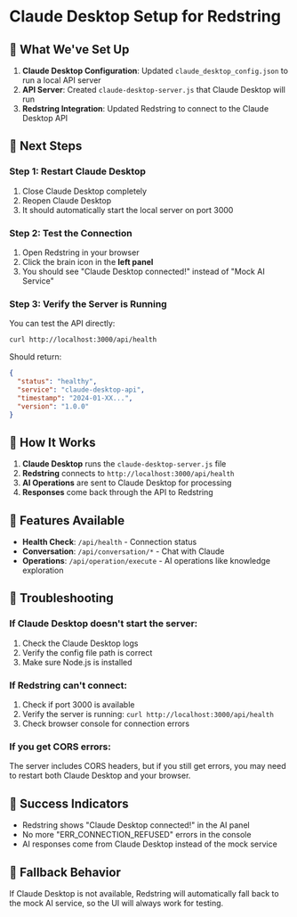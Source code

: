 # Claude Desktop Setup for Redstring

## 🎯 **What We've Set Up**

1. **Claude Desktop Configuration**: Updated `claude_desktop_config.json` to run a local API server
2. **API Server**: Created `claude-desktop-server.js` that Claude Desktop will run
3. **Redstring Integration**: Updated Redstring to connect to the Claude Desktop API

## 🚀 **Next Steps**

### **Step 1: Restart Claude Desktop**
1. Close Claude Desktop completely
2. Reopen Claude Desktop
3. It should automatically start the local server on port 3000

### **Step 2: Test the Connection**
1. Open Redstring in your browser
2. Click the brain icon in the **left panel**
3. You should see "Claude Desktop connected!" instead of "Mock AI Service"

### **Step 3: Verify the Server is Running**
You can test the API directly:
```bash
curl http://localhost:3000/api/health
```

Should return:
```json
{
  "status": "healthy",
  "service": "claude-desktop-api",
  "timestamp": "2024-01-XX...",
  "version": "1.0.0"
}
```

## 🔧 **How It Works**

1. **Claude Desktop** runs the `claude-desktop-server.js` file
2. **Redstring** connects to `http://localhost:3000/api/health`
3. **AI Operations** are sent to Claude Desktop for processing
4. **Responses** come back through the API to Redstring

## 🎨 **Features Available**

- **Health Check**: `/api/health` - Connection status
- **Conversation**: `/api/conversation/*` - Chat with Claude
- **Operations**: `/api/operation/execute` - AI operations like knowledge exploration

## 🐛 **Troubleshooting**

### **If Claude Desktop doesn't start the server:**
1. Check the Claude Desktop logs
2. Verify the config file path is correct
3. Make sure Node.js is installed

### **If Redstring can't connect:**
1. Check if port 3000 is available
2. Verify the server is running: `curl http://localhost:3000/api/health`
3. Check browser console for connection errors

### **If you get CORS errors:**
The server includes CORS headers, but if you still get errors, you may need to restart both Claude Desktop and your browser.

## 🎉 **Success Indicators**

- Redstring shows "Claude Desktop connected!" in the AI panel
- No more "ERR_CONNECTION_REFUSED" errors in the console
- AI responses come from Claude Desktop instead of the mock service

## 🔄 **Fallback Behavior**

If Claude Desktop is not available, Redstring will automatically fall back to the mock AI service, so the UI will always work for testing. 
